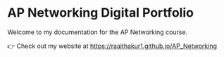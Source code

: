 # AP Networking Digital Portfolio

Welcome to my documentation for the AP Networking course. 

👉 Check out my website at https://raajthakur1.github.io/AP_Networking
